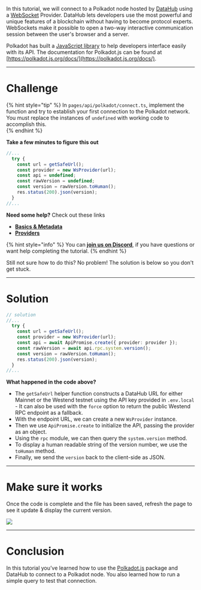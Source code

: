 In this tutorial, we will connect to a Polkadot node hosted by [DataHub](https://docs.figment.io/introduction/what-is-datahub) using a [WebSocket](https://developer.mozilla.org/en-US/docs/Web/API/WebSockets_API) Provider. DataHub lets developers use the most powerful and unique features of a blockchain without having to become protocol experts. WebSockets make it possible to open a two-way interactive communication session between the user's browser and a server. 

Polkadot has built a [JavaScript library](https://github.com/polkadot-js/api) to help developers interface easily with its API. The documentation for Polkadot.js can be found at [https://polkadot.js.org/docs/](https://polkadot.js.org/docs/).

------------------------

# Challenge

{% hint style="tip" %}
In `pages/api/polkadot/connect.ts`, implement the function and try to establish your first connection to the Polkadot network. You must replace the instances of `undefined` with working code to accomplish this.  
{% endhint %}

**Take a few minutes to figure this out**

```typescript
//...
  try {
    const url = getSafeUrl();
    const provider = new WsProvider(url);
    const api = undefined;
    const rawVersion = undefined;
    const version = rawVersion.toHuman();
    res.status(200).json(version);
  }
//...
```

**Need some help?** Check out these links
* [**Basics & Metadata**](https://polkadot.js.org/docs/api/start/basics)  
* [**Providers**](https://polkadot.js.org/docs/api/start/create#providers)  

{% hint style="info" %}
You can [**join us on Discord**](https://figment.io/devchat), if you have questions or want help completing the tutorial.
{% endhint %}

Still not sure how to do this? No problem! The solution is below so you don't get stuck.

------------------------

# Solution

```typescript
// solution
//...
  try {
    const url = getSafeUrl();
    const provider = new WsProvider(url);
    const api = await ApiPromise.create({ provider: provider });
    const rawVersion = await api.rpc.system.version();
    const version = rawVersion.toHuman();
    res.status(200).json(version);
  }
//...
```

**What happened in the code above?**

* The `getSafeUrl` helper function constructs a DataHub URL for either Mainnet or the Westend testnet using the API key provided in `.env.local` - It can also be used with the `force` option to return the public Westend RPC endpoint as a fallback.  
* With the endpoint URL, we can create a new `WsProvider` instance.
* Then we use `ApiPromise.create` to initialize the API, passing the provider as an object.
* Using the `rpc` module, we can then query the `system.version` method. 
* To display a human readable string of the version number, we use the `toHuman` method.
* Finally, we send the `version` back to the client-side as JSON.

------------------------

# Make sure it works

Once the code is complete and the file has been saved, refresh the page to see it update & display the current version.

![](../../../.gitbook/assets/pathways/polkadot/polkadot-connect.gif)

-----------------------------

# Conclusion

In this tutorial you’ve learned how to use the [Polkadot.js](https://polkadot.js.org/docs/) package and DataHub to connect to a Polkadot node. You also learned how to run a simple query to test that connection.
